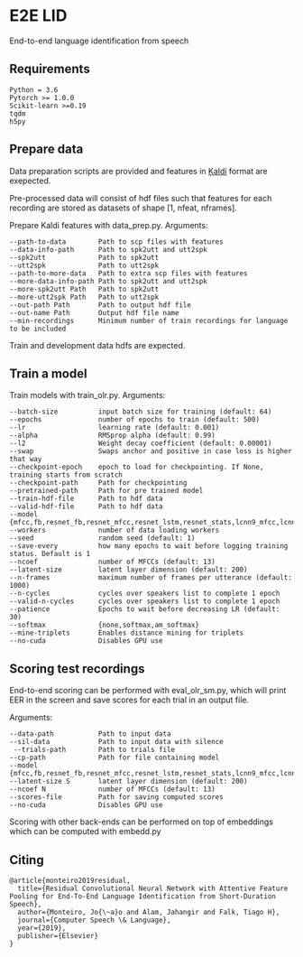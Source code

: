 # E2E LID

End-to-end language identification from speech

## Requirements

```
Python = 3.6
Pytorch >= 1.0.0
Scikit-learn >=0.19
tqdm
h5py
```

## Prepare data

Data preparation scripts are provided and features in [Kaldi](https://kaldi-asr.org/) format are exepected.

Pre-processed data will consist of hdf files such that features for each recording are stored as datasets of shape [1, nfeat, nframes].

Prepare Kaldi features with data_prep.py. Arguments:

```
--path-to-data        Path to scp files with features
--data-info-path      Path to spk2utt and utt2spk
--spk2utt             Path to spk2utt
--utt2spk             Path to utt2spk
--path-to-more-data   Path to extra scp files with features
--more-data-info-path Path to spk2utt and utt2spk
--more-spk2utt Path   Path to spk2utt
--more-utt2spk Path   Path to utt2spk
--out-path Path       Path to output hdf file
--out-name Path       Output hdf file name
--min-recordings      Minimum number of train recordings for language to be included
```

Train and development data hdfs are expected.

## Train a model

Train models with train_olr.py. Arguments:

```
--batch-size          input batch size for training (default: 64)
--epochs              number of epochs to train (default: 500)
--lr                  learning rate (default: 0.001)
--alpha               RMSprop alpha (default: 0.99)
--l2                  Weight decay coefficient (default: 0.00001)
--swap                Swaps anchor and positive in case loss is higher that way
--checkpoint-epoch    epoch to load for checkpointing. If None, training starts from scratch
--checkpoint-path     Path for checkpointing
--pretrained-path     Path for pre trained model
--train-hdf-file      Path to hdf data
--valid-hdf-file      Path to hdf data
--model               {mfcc,fb,resnet_fb,resnet_mfcc,resnet_lstm,resnet_stats,lcnn9_mfcc,lcnn29_mfcc}
--workers             number of data loading workers
--seed                random seed (default: 1)
--save-every          how many epochs to wait before logging training status. Default is 1
--ncoef               number of MFCCs (default: 13)
--latent-size         latent layer dimension (default: 200)
--n-frames            maximum number of frames per utterance (default: 1000)
--n-cycles            cycles over speakers list to complete 1 epoch
--valid-n-cycles      cycles over speakers list to complete 1 epoch
--patience            Epochs to wait before decreasing LR (default: 30)
--softmax             {none,softmax,am_softmax}
--mine-triplets       Enables distance mining for triplets
--no-cuda             Disables GPU use
```

## Scoring test recordings

End-to-end scoring can be performed with eval_olr_sm.py, which will print EER in the screen and save scores for each trial in an output file.

Arguments:

```
--data-path           Path to input data
--sil-data            Path to input data with silence
 --trials-path        Path to trials file
--cp-path             Path for file containing model
--model               {mfcc,fb,resnet_fb,resnet_mfcc,resnet_lstm,resnet_stats,lcnn9_mfcc,lcnn29_mfcc}
--latent-size S       latent layer dimension (default: 200)
--ncoef N             number of MFCCs (default: 13)
--scores-file         Path for saving computed scores
--no-cuda             Disables GPU use
```

Scoring with other back-ends can be performed on top of embeddings which can be computed with embedd.py

## Citing

```
@article{monteiro2019residual,
  title={Residual Convolutional Neural Network with Attentive Feature Pooling for End-To-End Language Identification from Short-Duration Speech},
  author={Monteiro, Jo{\~a}o and Alam, Jahangir and Falk, Tiago H},
  journal={Computer Speech \& Language},
  year={2019},
  publisher={Elsevier}
}
```
